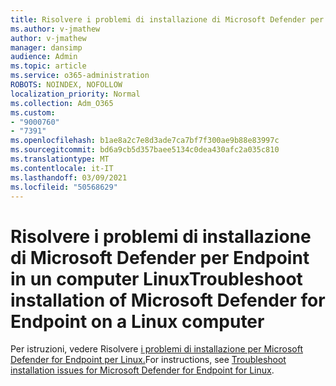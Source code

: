 ```yaml
---
title: Risolvere i problemi di installazione di Microsoft Defender per Endpoint in un computer Linux
ms.author: v-jmathew
author: v-jmathew
manager: dansimp
audience: Admin
ms.topic: article
ms.service: o365-administration
ROBOTS: NOINDEX, NOFOLLOW
localization_priority: Normal
ms.collection: Adm_O365
ms.custom:
- "9000760"
- "7391"
ms.openlocfilehash: b1ae8a2c7e8d3ade7ca7bf7f300ae9b88e83997c
ms.sourcegitcommit: bd6a9cb5d357baee5134c0dea430afc2a035c810
ms.translationtype: MT
ms.contentlocale: it-IT
ms.lasthandoff: 03/09/2021
ms.locfileid: "50568629"
---
```

# <a name="troubleshoot-installation-of-microsoft-defender-for-endpoint-on-a-linux-computer"></a><span data-ttu-id="c99d3-102">Risolvere i problemi di installazione di Microsoft Defender per Endpoint in un computer Linux</span><span class="sxs-lookup"><span data-stu-id="c99d3-102">Troubleshoot installation of Microsoft Defender for Endpoint on a Linux computer</span></span>

<span data-ttu-id="c99d3-103">Per istruzioni, vedere Risolvere [i problemi di installazione per Microsoft Defender for Endpoint per Linux.](https://go.microsoft.com/fwlink/?linkid=2144673)</span><span class="sxs-lookup"><span data-stu-id="c99d3-103">For instructions, see [Troubleshoot installation issues for Microsoft Defender for Endpoint for Linux](https://go.microsoft.com/fwlink/?linkid=2144673).</span></span>
